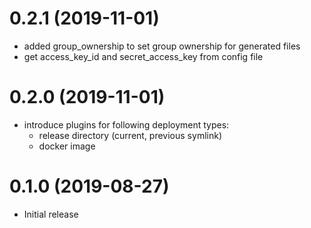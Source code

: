 0.2.1 (2019-11-01)
==================

- added group\_ownership to set group ownership for generated files
- get access\_key\_id and secret\_access\_key from config file

0.2.0 (2019-11-01)
==================

- introduce plugins for following deployment types:
  - release directory (current, previous symlink)
  - docker image

0.1.0 (2019-08-27)
==================

- Initial release
